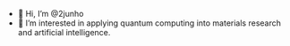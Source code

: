 - 👋 Hi, I’m @2junho
- 👀 I’m interested in applying quantum computing into materials research and artificial intelligence.

<!---
2junho/2junho is a ✨ special ✨ repository because its `README.md` (this file) appears on your GitHub profile.
You can click the Preview link to take a look at your changes.
--->
